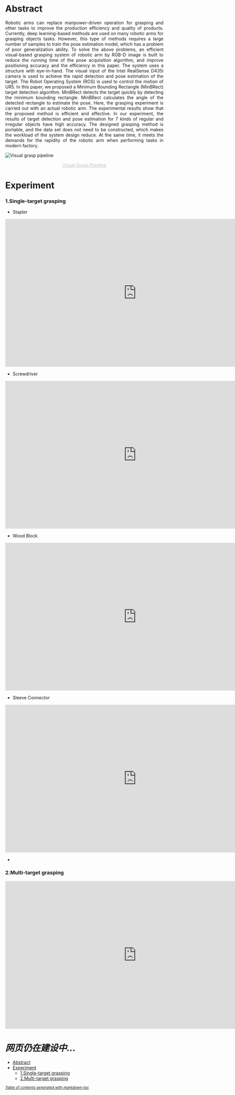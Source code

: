 # Abstract
<p align = "justify">Robotic arms can replace manpower-driven operation for grasping and other tasks to improve the production efficiency and quality of products. Currently, deep learning-based methods are used on many robotic arms for grasping objects tasks. However, this type of methods requires a large number of samples to train the pose estimation model, which has a problem of poor generalization ability. To solve the above problems, an efficient visual-based grasping system of robotic arm by RGB-D image is built to reduce the running time of the pose acquisition algorithm, and improve positioning accuracy and the efficiency in this paper. The system uses a structure with eye-in-hand. The visual input of the Intel RealSense D435i camera is used to achieve the rapid detection and pose estimation of the target. The Robot Operating System (ROS) is used to control the motion of UR5. In this paper, we proposed a Minimum Bounding Rectangle (MinBRect) target detection algorithm. MinBRect detects the target quickly by detecting the minimum bounding rectangle. MinBRect calculates the angle of the detected rectangle to estimate the pose. Here, the grasping experiment is carried out with an actual robotic arm. The experimental results show that the proposed method is efficient and effective. In our experiment, the results of target detection and pose estimation for 7 kinds of regular and irregular objects have high accuracy. The designed grasping method is portable, and the data set does not need to be constructed, which makes the workload of the system design reduce. At the same time, it meets the demands for the rapidity of the robotic arm when performing tasks in modern factory.</p>

![Visual grasp pipeline](https://raw.githubusercontent.com/QRayMoor/MinBRect/main/IMG/visual_grasp_pipeline.svg)
<center style="font-size:14px;color:#C0C0C0;text-decoration:underline">Visual Grasp Pipeline</center>


# Experiment

### 1.Single-target grasping
- Stapler
<iframe width="833" height="470" src="https://www.youtube.com/embed/R604wt3xKkc" frameborder="0" allow="accelerometer; autoplay; clipboard-write; encrypted-media; gyroscope; picture-in-picture" allowfullscreen></iframe>

- Screwdriver
<iframe width="833" height="470" src="https://www.youtube.com/embed/csaJkbRtMBg" frameborder="0" allow="accelerometer; autoplay; clipboard-write; encrypted-media; gyroscope; picture-in-picture" allowfullscreen></iframe>

- Wood Block
<iframe width="833" height="470" src="https://www.youtube.com/embed/rDq1iqHI5a0" frameborder="0" allow="accelerometer; autoplay; clipboard-write; encrypted-media; gyroscope; picture-in-picture" allowfullscreen></iframe>

- Sleeve Connector
<iframe width="833" height="470" src="https://www.youtube.com/embed/8iey24X1Qbc" frameborder="0" allow="accelerometer; autoplay; clipboard-write; encrypted-media; gyroscope; picture-in-picture" allowfullscreen></iframe>

- 

### 2.Multi-target grasping

<iframe width="833" height="470" src="https://www.youtube.com/embed/ApaOWrdOk-Q" frameborder="0" allow="accelerometer; autoplay; clipboard-write; encrypted-media; gyroscope; picture-in-picture" allowfullscreen></iframe>

# *网页仍在建设中...*
- [Abstract](#abstract)
- [Experiment](#experiment)
    + [1.Single-target grasping](#1single-target-grasping)
    + [2.Multi-target grasping](#2multi-target-grasping)

<small><i><a href='http://ecotrust-canada.github.io/markdown-toc/'>Table of contents generated with markdown-toc</a></i></small>
